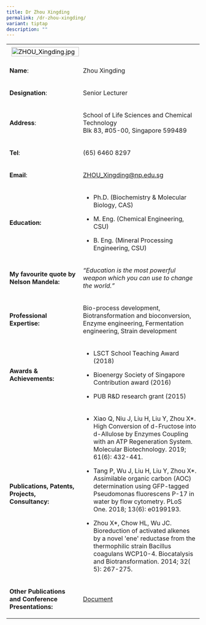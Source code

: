 ```yaml
---
title: Dr Zhou Xingding
permalink: /dr-zhou-xingding/
variant: tiptap
description: ""
---
```

<table>
<tbody>
<tr>
<td rowspan="1" colspan="1">
<div class="isomer-image-wrapper">
<img style="caret-color: rgb(0, 0, 0); color: rgb(0, 0, 0); font-style: normal; font-variant-caps: normal; font-weight: 400; letter-spacing: normal; orphans: auto; text-align: start; text-indent: 0px; text-transform: none; white-space: normal; widows: auto; word-spacing: 0px; -webkit-text-stroke-width: 0px; text-decoration: none; margin: 5px;" height="auto" width="100%" alt="ZHOU_Xingding.jpg" src="https://graduation.np.edu.sg/staffdirectory/lsct/PublishingImages/ZHOU_Xingding.jpg">
</div>
</td>
<td rowspan="1" colspan="1">
<p></p>
</td>
</tr>
<tr>
<td rowspan="1" colspan="1">
<p><strong>Name</strong>:&nbsp;&nbsp;&nbsp;&nbsp;&nbsp;&nbsp;&nbsp;&nbsp;&nbsp;&nbsp;&nbsp;&nbsp;&nbsp;&nbsp;&nbsp;&nbsp;&nbsp;&nbsp;&nbsp;&nbsp;&nbsp;&nbsp;&nbsp;&nbsp;&nbsp;</p>
</td>
<td rowspan="1" colspan="1">
<p>​Zhou Xingding</p>
</td>
</tr>
<tr>
<td rowspan="1" colspan="1">
<p>​<strong>Designation</strong>:</p>
</td>
<td rowspan="1" colspan="1">
<p>​Senior Lecturer</p>
</td>
</tr>
<tr>
<td rowspan="1" colspan="1">
<p><strong>Address</strong>: ​</p>
</td>
<td rowspan="1" colspan="1">
<p>School of Life Sciences and Chemical Technology
<br>Blk 83, #05-00, Singapore 599489​</p>
</td>
</tr>
<tr>
<td rowspan="1" colspan="1">
<p><strong>Tel</strong>: &nbsp;&nbsp;&nbsp; ​</p>
</td>
<td rowspan="1" colspan="1">
<p>(65) 6460 8297</p>
</td>
</tr>
<tr>
<td rowspan="1" colspan="1">
<p><strong>Email</strong>: ​</p>
</td>
<td rowspan="1" colspan="1">
<p><a href="mailto:ZHOU_Xingding@np.edu.sg" rel="noopener noreferrer nofollow" target="_blank">ZHOU_Xingding@np.edu.sg</a>
</p>
</td>
</tr>
<tr>
<td rowspan="1" colspan="1">
<p><strong>Education:</strong>
</p>
</td>
<td rowspan="1" colspan="1">
<ul data-tight="true" class="tight">
<li>
<p>Ph.D. (Biochemistry &amp; Molecular Biology, CAS)</p>
</li>
<li>
<p>M. Eng. (Chemical Engineering, CSU)</p>
</li>
<li>
<p>​B. Eng. (Mineral Processing Engineering, CSU)</p>
</li>
</ul>
</td>
</tr>
<tr>
<td rowspan="1" colspan="1">
<p><strong>My favourite quote by Nelson Mandela:</strong>
</p>
</td>
<td rowspan="1" colspan="1">
<p><em>“Education is the most powerful weapon which you can use to change the world.”</em>
</p>
</td>
</tr>
<tr>
<td rowspan="1" colspan="1">
<p><strong>Professional Expertise​:</strong>
</p>
</td>
<td rowspan="1" colspan="1">
<p>Bio-process development, Biotransformation and bioconversion, Enzyme engineering,
Fermentation engineering, Strain development</p>
</td>
</tr>
<tr>
<td rowspan="1" colspan="1">
<p><strong>Awards &amp; Achievements​:</strong>
</p>
</td>
<td rowspan="1" colspan="1">
<ul data-tight="true" class="tight">
<li>
<p>​LSCT School Teaching Award (2018)</p>
</li>
<li>
<p>Bioenergy Society of Singapore Contribution award (2016)</p>
</li>
<li>
<p>​​PUB R&amp;D research grant (2015)</p>
</li>
</ul>
</td>
</tr>
<tr>
<td rowspan="1" colspan="1">
<p><strong>Publications, Patents, Projects, Consultancy:</strong>
</p>
</td>
<td rowspan="1" colspan="1">
<ul data-tight="true" class="tight">
<li>
<p>Xiao Q, Niu J, Liu H, Liu Y, Zhou X*. High Conversion of d-Fructose into
d-Allulose by Enzymes Coupling with an ATP Regeneration System. Molecular
Biotechnology. 2019; 61(6): 432-441.</p>
</li>
<li>
<p>Tang P, Wu J, Liu H, Liu Y, Zhou X*. Assimilable organic carbon (AOC)
determination using GFP-tagged Pseudomonas fluorescens P-17 in water by
flow cytometry. PLoS One. 2018; 13(6): e0199193.</p>
</li>
<li>
<p>Zhou X*, Chow HL, Wu JC. Bioreduction of activated alkenes by a novel
'ene' reductase from the thermophilic strain Bacillus coagulans WCP10-4.
Biocatalysis and Biotransformation. 2014; 32( 5): 267-275.</p>
</li>
</ul>
</td>
</tr>
<tr>
<td rowspan="1" colspan="1">
<p><strong>Other Publications and Conference Presentations:</strong>
</p>
</td>
<td rowspan="1" colspan="1">
<p><a href="/files/LSCT/OtherPublications_XingdingV1.pdf" rel="noopener noreferrer nofollow" target="_blank">Document</a>
</p>
</td>
</tr>
</tbody>
</table>
<p></p>